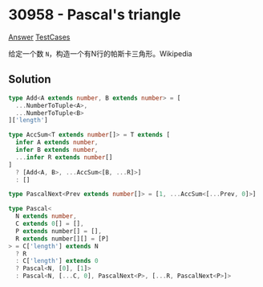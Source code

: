 # 30958 - Pascal's triangle

[Answer](https://github.com/lybenson/ts-checker/blob/master/src/30958-medium-pascals-triangle/template.ts) [TestCases](https://github.com/lybenson/ts-checker/blob/master/src/30958-medium-pascals-triangle/test-cases.ts)

给定一个数 `N`，构造一个有N行的帕斯卡三角形。Wikipedia

## Solution

```ts
type Add<A extends number, B extends number> = [
  ...NumberToTuple<A>,
  ...NumberToTuple<B>
]['length']

type AccSum<T extends number[]> = T extends [
  infer A extends number,
  infer B extends number,
  ...infer R extends number[]
]
  ? [Add<A, B>, ...AccSum<[B, ...R]>]
  : []

type PascalNext<Prev extends number[]> = [1, ...AccSum<[...Prev, 0]>]

type Pascal<
  N extends number,
  C extends 0[] = [],
  P extends number[] = [],
  R extends number[][] = [P]
> = C['length'] extends N
  ? R
  : C['length'] extends 0
  ? Pascal<N, [0], [1]>
  : Pascal<N, [...C, 0], PascalNext<P>, [...R, PascalNext<P>]>
```
